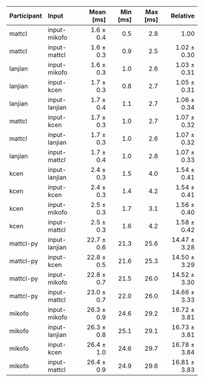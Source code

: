 | Participant | Input | Mean [ms] | Min [ms] | Max [ms] | Relative |
|:---|:---|---:|---:|---:|---:|
| mattcl | input-mikofo | 1.6 ± 0.4 | 0.5 | 2.8 | 1.00 |
| mattcl | input-mattcl | 1.6 ± 0.3 | 0.9 | 2.5 | 1.02 ± 0.30 |
| lanjian | input-mikofo | 1.6 ± 0.3 | 1.0 | 2.6 | 1.03 ± 0.31 |
| lanjian | input-kcen | 1.7 ± 0.3 | 0.8 | 2.7 | 1.05 ± 0.31 |
| lanjian | input-lanjian | 1.7 ± 0.4 | 1.1 | 2.7 | 1.06 ± 0.34 |
| mattcl | input-kcen | 1.7 ± 0.3 | 1.0 | 2.7 | 1.07 ± 0.32 |
| mattcl | input-lanjian | 1.7 ± 0.3 | 1.0 | 2.6 | 1.07 ± 0.32 |
| lanjian | input-mattcl | 1.7 ± 0.4 | 1.0 | 2.8 | 1.07 ± 0.33 |
| kcen | input-lanjian | 2.4 ± 0.3 | 1.5 | 4.0 | 1.54 ± 0.41 |
| kcen | input-kcen | 2.4 ± 0.3 | 1.4 | 4.2 | 1.54 ± 0.41 |
| kcen | input-mikofo | 2.5 ± 0.3 | 1.7 | 3.1 | 1.56 ± 0.40 |
| kcen | input-mattcl | 2.5 ± 0.3 | 1.6 | 4.2 | 1.58 ± 0.42 |
| mattcl-py | input-lanjian | 22.7 ± 0.6 | 21.3 | 25.6 | 14.47 ± 3.28 |
| mattcl-py | input-kcen | 22.8 ± 0.5 | 21.6 | 25.3 | 14.50 ± 3.29 |
| mattcl-py | input-mikofo | 22.8 ± 0.7 | 21.5 | 26.0 | 14.52 ± 3.30 |
| mattcl-py | input-mattcl | 23.0 ± 0.7 | 22.0 | 26.0 | 14.66 ± 3.33 |
| mikofo | input-mikofo | 26.3 ± 0.9 | 24.6 | 29.2 | 16.72 ± 3.81 |
| mikofo | input-lanjian | 26.3 ± 0.8 | 25.1 | 29.1 | 16.73 ± 3.81 |
| mikofo | input-kcen | 26.4 ± 1.0 | 24.6 | 29.7 | 16.78 ± 3.84 |
| mikofo | input-mattcl | 26.4 ± 0.9 | 24.9 | 29.6 | 16.81 ± 3.83 |
